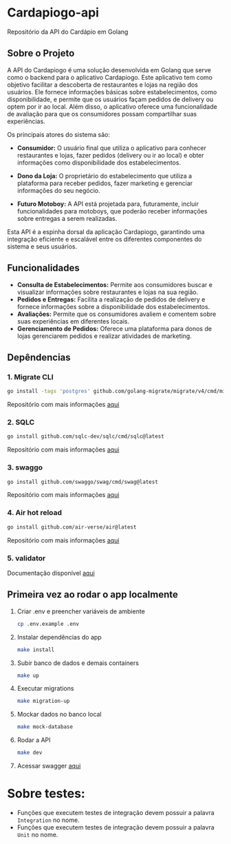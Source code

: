 # Cardapiogo-api

Repositório da API do Cardápio em Golang

## Sobre o Projeto

A API do Cardapiogo é uma solução desenvolvida em Golang que serve como o backend para o aplicativo Cardapiogo. Este aplicativo tem como objetivo facilitar a descoberta de restaurantes e lojas na região dos usuários. Ele fornece informações básicas sobre estabelecimentos, como disponibilidade, e permite que os usuários façam pedidos de delivery ou optem por ir ao local. Além disso, o aplicativo oferece uma funcionalidade de avaliação para que os consumidores possam compartilhar suas experiências.

Os principais atores do sistema são:

- **Consumidor:** O usuário final que utiliza o aplicativo para conhecer restaurantes e lojas, fazer pedidos (delivery ou ir ao local) e obter informações como disponibilidade dos estabelecimentos.
  
- **Dono da Loja:** O proprietário do estabelecimento que utiliza a plataforma para receber pedidos, fazer marketing e gerenciar informações do seu negócio.

- **Futuro Motoboy:** A API está projetada para, futuramente, incluir funcionalidades para motoboys, que poderão receber informações sobre entregas a serem realizadas.

Esta API é a espinha dorsal da aplicação Cardapiogo, garantindo uma integração eficiente e escalável entre os diferentes componentes do sistema e seus usuários.

## Funcionalidades

- **Consulta de Estabelecimentos:** Permite aos consumidores buscar e visualizar informações sobre restaurantes e lojas na sua região.
- **Pedidos e Entregas:** Facilita a realização de pedidos de delivery e fornece informações sobre a disponibilidade dos estabelecimentos.
- **Avaliações:** Permite que os consumidores avaliem e comentem sobre suas experiências em diferentes locais.
- **Gerenciamento de Pedidos:** Oferece uma plataforma para donos de lojas gerenciarem pedidos e realizar atividades de marketing.


## Depêndencias

### 1. Migrate CLI

```bash
go install -tags 'postgres' github.com/golang-migrate/migrate/v4/cmd/migrate@latest
```

Repositório com mais informações [aqui](https://github.com/golang-migrate/migrate/tree/v4.16.2/cmd/migrate)

### 2. SQLC

```bash
go install github.com/sqlc-dev/sqlc/cmd/sqlc@latest
```

Repositório com mais informações [aqui](https://docs.sqlc.dev/en/stable/overview/install.html)

### 3. swaggo

```bash
go install github.com/swaggo/swag/cmd/swag@latest
```

Repositório com mais informações [aqui](https://github.com/swaggo/swag)

### 4. Air hot reload

```bash
go install github.com/air-verse/air@latest
```

Repositório com mais informações [aqui](https://github.com/cosmtrek/air)

### 5. validator

Documentação disponível [aqui](https://github.com/go-playground/validator)



## Primeira vez ao rodar o app localmente

1. Criar .env e preencher variáveis de ambiente

    ```bash
    cp .env.example .env
    ```

2. Instalar dependências do app

    ```bash
    make install
    ```

3. Subir banco de dados e demais containers

    ```bash
    make up
    ```

4. Executar migrations

    ```bash
    make migration-up
    ```

5. Mockar dados no banco local

    ```bash
    make mock-database
    ```

6. Rodar a API

    ```bash
    make dev
    ```

7. Acessar swagger [aqui](http://localhost:8080/api/v1/swagger/index.html#/)


# Sobre testes:

- Funções que executem testes de integração devem possuir a palavra `Integration` no nome.
- Funções que executem testes de integração devem possuir a palavra `Unit` no nome.
